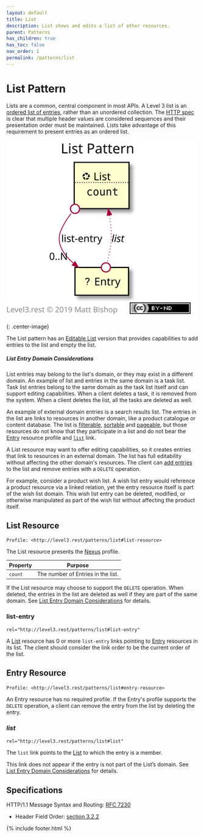 ```yaml
---
layout: default
title: List
description: List shows and edits a list of other resources.
parent: Patterns
has_children: true
has_toc: false
nav_order: 1
permalink: /patterns/list
---
```

# List Pattern

Lists are a common, central component in most APIs. A Level 3 list is an [ordered list of entries](https://en.wikipedia.org/wiki/List_(abstract_data_type)), rather than an unordered collection. The [HTTP spec](https://tools.ietf.org/html/rfc7230#section-3.2.2) is clear that multiple header values are considered sequences and their presentation order must be maintained. Lists take advantage of this requirement to present entries as an ordered list.

![](list/relations.svg){: .center-image}

The List pattern has an [Editable List](list/editable.md) version that provides capabilities to add entries to the list and empty the list.

##### List Entry Domain Considerations

List entries may belong to the list's domain, or they may exist in a different domain. An example of list and entries in the same domain is a task list. Task list entries belong to the same domain as the task list itself and can support editing capabilities. When a client deletes a task, it is removed from the system. When a client deletes the list, all the tasks are deleted as well.

An example of external domain entries is a search results list. The entries in the list are links to resources in another domain, like a product catalogue or content database. The list is [filterable](filter.md), [sortable](sort.md) and [pageable](page.md), but those resources do not know that they participate in a list and do not bear the [Entry](#entry-resource) resource profile and [`list`](#list) link.

A List resource may want to offer editing capabilities, so it creates entries that link to resources in an external domain. The list has full editability without affecting the other domain's resources. The client can [add entries](list/editable#add-entry) to the list and remove entries with a `DELETE` operation.

For example, consider a product wish list. A wish list entry would reference a product resource via a linked relation, yet the entry resource itself is part of the wish list domain. This wish list entry can be deleted, modified, or otherwise manipulated as part of the wish list without affecting the product itself.

## List Resource

```
Profile: <http://level3.rest/patterns/list#list-resource>
```

The List resource presents the [Nexus](../profiles/nexus.md) profile.

| Property | Purpose                            |
| -------- | ---------------------------------- |
| `count`  | The number of Entries in the list. |

If the List resource may choose to support the `DELETE` operation. When deleted, the entries in the list are deleted as well if they are part of the same domain. See [List Entry Domain Considerations](#list-entry-domain-considerations) for details.

### list-entry

```
rel="http://level3.rest/patterns/list#list-entry"
```

A [List](#list-resource) resource has 0 or more `list-entry` links pointing to [Entry](#entry-resource) resources in its list. The client should consider the link order to be the current order of the list.

## Entry Resource

```
Profile: <http://level3.rest/patterns/list#entry-resource>
```

An Entry resource has no required profile. If the Entry's profile supports the `DELETE` operation, a client can remove the entry from the list by deleting the entry.

### *list*

```
rel="http://level3.rest/patterns/list#list"
```

The `list` link points to the [List](#list-resource) to which the entry is a member.

This link does not appear if the entry is not part of the List’s domain. See [List Entry Domain Considerations](#list-entry-domain-considerations) for details.

## Specifications

HTTP/1.1 Message Syntax and Routing: [RFC 7230](https://tools.ietf.org/html/rfc7230)

- Header Field Order: [section 3.2.2](https://tools.ietf.org/html/rfc7230#section-3.2.2)

{% include footer.html %}
